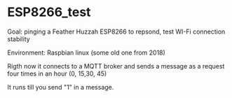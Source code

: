 # ESP8266_test

Goal: pinging a Feather Huzzah ESP8266 to repsond, test WI-Fi connection stability

Environment: Raspbian linux (some old one from 2018)

Rigth now it connects to a MQTT broker and sends a message as a request four times in an hour (0, 15,30, 45)

It runs till you send "1" in a message.
